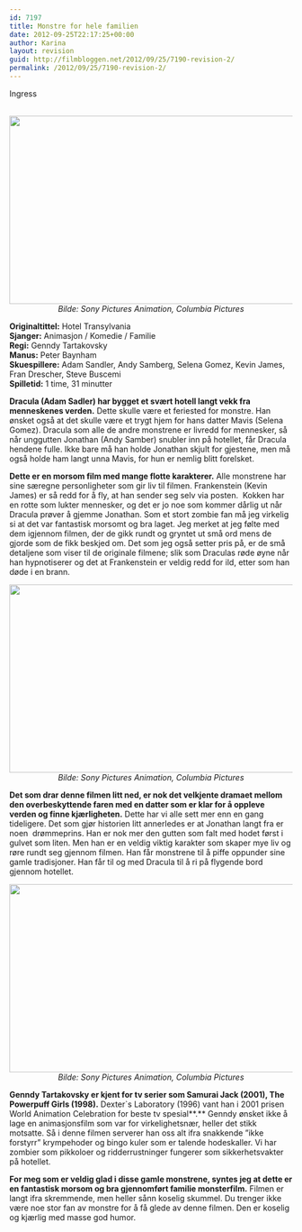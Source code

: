 ```yaml
---
id: 7197
title: Monstre for hele familien
date: 2012-09-25T22:17:25+00:00
author: Karina
layout: revision
guid: http://filmbloggen.net/2012/09/25/7190-revision-2/
permalink: /2012/09/25/7190-revision-2/
---
```

Ingress

<p style="text-align: center">
   <a href="http://filmbloggen.net/?attachment_id=7194" rel="attachment wp-att-7194"><img class="aligncenter size-large wp-image-7194" src="http://filmbloggen.net/wp-content/uploads//2012/09/hotel-transylvania-04-620x334.jpg" alt="" width="620" height="334" /></a><em>Bilde: Sony Pictures Animation, Columbia Pictures </em>
</p>

**Originaltittel:** Hotel Transylvania  
**Sjanger:** Animasjon / Komedie / Familie  
**Regi:** Genndy Tartakovsky  
**Manus:** Peter Baynham  
**Skuespillere:** Adam Sandler, Andy Samberg, Selena Gomez, Kevin James, Fran Drescher, Steve Buscemi  
**Spilletid:** 1 time, 31 minutter

**Dracula (Adam Sadler) har bygget et svært hotell langt vekk fra menneskenes verden.** Dette skulle være et feriested for monstre. Han ønsket også at det skulle være et trygt hjem for hans datter Mavis (Selena Gomez). Dracula som alle de andre monstrene er livredd for mennesker, så når unggutten Jonathan (Andy Samber) snubler inn på hotellet, får Dracula hendene fulle. Ikke bare må han holde Jonathan skjult for gjestene, men må også holde ham langt unna Mavis, for hun er nemlig blitt forelsket.

**Dette er en morsom film med mange flotte karakterer.** Alle monstrene har sine særegne personligheter som gir liv til filmen. Frankenstein (Kevin James) er så redd for å fly, at han sender seg selv via posten.  Kokken har en rotte som lukter mennesker, og det er jo noe som kommer dårlig ut når Dracula prøver å gjemme Jonathan. Som et stort zombie fan må jeg virkelig si at det var fantastisk morsomt og bra laget. Jeg merket at jeg følte med dem igjennom filmen, der de gikk rundt og gryntet ut små ord mens de gjorde som de fikk beskjed om. Det som jeg også setter pris på, er de små detaljene som viser til de originale filmene; slik som Draculas røde øyne når han hypnotiserer og det at Frankenstein er veldig redd for ild, etter som han døde i en brann.

<p style="text-align: center">
  <a href="http://filmbloggen.net/?attachment_id=7192" rel="attachment wp-att-7192"><img class="aligncenter size-large wp-image-7192" src="http://filmbloggen.net/wp-content/uploads//2012/09/hotel-transylvania-02-620x334.jpg" alt="" width="620" height="334" /></a><em>Bilde: Sony Pictures Animation, Columbia Pictures </em>
</p>

**Det som drar denne filmen litt ned, er nok det velkjente dramaet mellom den overbeskyttende faren med en datter som er klar for å oppleve verden og finne kjærligheten.** Dette har vi alle sett mer enn en gang tideligere. Det som gjør historien litt annerledes er at Jonathan langt fra er noen  drømmeprins. Han er nok mer den gutten som falt med hodet først i gulvet som liten. Men han er en veldig viktig karakter som skaper mye liv og røre rundt seg gjennom filmen. Han får monstrene til å piffe oppunder sine gamle tradisjoner. Han får til og med Dracula til å ri på flygende bord gjennom hotellet.

<p style="text-align: center">
  <a href="http://filmbloggen.net/?attachment_id=7195" rel="attachment wp-att-7195"><img class="aligncenter size-large wp-image-7195" src="http://filmbloggen.net/wp-content/uploads//2012/09/hotel-transylvania-05-620x334.jpg" alt="" width="620" height="334" /></a><em>Bilde: Sony Pictures Animation, Columbia Pictures </em>
</p>

**Genndy Tartakovsky er kjent for tv serier som Samurai Jack (2001), The Powerpuff Girls (1998).** Dexter\`s Laboratory (1996) vant han i 2001 prisen World Animation Celebration for beste tv spesial**.** Genndy ønsket ikke å lage en animasjonsfilm som var for virkelighetsnær, heller det stikk motsatte. Så i denne filmen serverer han oss alt ifra snakkende ”ikke forstyrr” krympehoder og bingo kuler som er talende hodeskaller. Vi har zombier som pikkoloer og ridderrustninger fungerer som sikkerhetsvakter på hotellet.

**For meg som er veldig glad i disse gamle monstrene, syntes jeg at dette er en fantastisk morsom og bra gjennomført familie monsterfilm.** Filmen er langt ifra skremmende, men heller sånn koselig skummel. Du trenger ikke være noe stor fan av monstre for å få glede av denne filmen. Den er koselig og kjærlig med masse god humor.